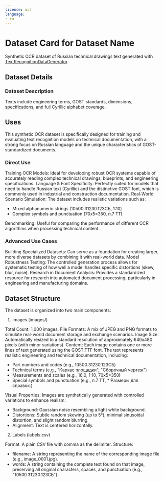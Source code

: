 ```yaml
---
license: mit
language:
- ru
---
```

# Dataset Card for Dataset Name

<!-- Provide a quick summary of the dataset. -->

Synthetic OCR dataset of Russian technical drawings text generated with [TextRecognitionDataGenerator](https://github.com/Belval/TextRecognitionDataGenerator).

## Dataset Details

### Dataset Description

<!-- Provide a longer summary of what this dataset is. -->

Texts include engineering terms, GOST standards, dimensions, specifications, and full Cyrillic alphabet coverage.

## Uses

<!-- Address questions around how the dataset is intended to be used. -->

This synthetic OCR dataset is specifically designed for training and evaluating text recognition models on technical documentation, with a strong focus on Russian language and the unique characteristics of GOST-standardized documents. 

### Direct Use 

Training OCR Models: Ideal for developing robust OCR systems capable of accurately reading complex technical drawings, blueprints, and engineering specifications.
Language & Font Specificity: Perfectly suited for models that need to handle Russian text (Cyrillic) and the distinctive GOST font, which is commonly used in industrial and construction documentation.
Real-World Scenario Simulation: The dataset includes realistic variations such as:
- Mixed alphanumeric strings (10500.31230.123СБ, 1:10)
- Complex symbols and punctuation (70x5=350, п.7 TT)
     
Benchmarking: Useful for comparing the performance of different OCR algorithms when processing technical content.
     

### Advanced Use Cases 

Building Specialized Datasets: Can serve as a foundation for creating larger, more diverse datasets by combining it with real-world data.
Model Robustness Testing: The controlled generation process allows for systematic testing of how well a model handles specific distortions (skew, blur, noise).
Research in Document Analysis: Provides a standardized resource for research into automated document processing, particularly in engineering and manufacturing domains.

## Dataset Structure 

The dataset is organized into two main components: 
1. Images (images/) 

Total Count: 1,000 images.
File Formats: A mix of JPEG and PNG formats to simulate real-world document storage and exchange scenarios.
Image Size: Automatically resized to a standard resolution of approximately 640x480 pixels (with minor variations).
Content: Each image contains one or more lines of text generated using the GOST.TTF font. The text represents realistic engineering and technical documentation, including:
- Part numbers and codes (e.g., 10500.31230.123СБ)
- Technical terms (e.g., "Каркас площадки", "Сборочный чертеж")
- Measurements and scales (e.g., 16,0, 1:10, 70x5=350)
- Special symbols and punctuation (e.g., п.7 TT, * Размеры для справок.)
     
Visual Properties: Images are synthetically generated with controlled variations to enhance realism:
- Background: Gaussian noise resembling a light white background.
- Distortions: Subtle random skewing (up to 5°), minimal sinusoidal distortion, and slight random blurring.
- Alignment: Text is centered horizontally.
         
     

2. Labels (labels.csv) 

Format: A plain CSV file with comma as the delimiter.
Structure:
- filename: A string representing the name of the corresponding image file (e.g., image_0001.jpg).
- words: A string containing the complete text found on that image, preserving all original characters, spaces, and punctuation (e.g., "10500.31230.123СБ").